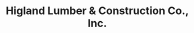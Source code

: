 ---
title: "Higland Lumber & Construction Co., Inc."
url: /sampaloc/higland-lumber-and-construction-co-inc/
shop: trade
---